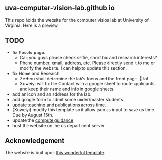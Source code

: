 ## uva-computer-vision-lab.github.io

This repo holds the website for the computer vision lab at University of Virginia. Here is a [preview](uva-computer-vision-lab.github.io)

## TODO

* fix People page.
    - Can you guys please check selfie, short bio and research interests?
    - Phone number, email, address, etc. Please directly send it to me or modify the website. I can help to update this section.
* fix Home and Research
    - Zezhou shall determine the lab's focus and the front page. :slightly_smiling_face: lol
    - Xuweiyi will fix the Contact with a google sheet to route applicants and keep their name and info in google sheets.
* add an icon and an address for the lab.
* add google form to admit some under/master students 
* update teaching and publications across time.
* (Xuweiyi) modify this template so it allow json as input to save us time. Due by August 15th.
* update the [compute guidance](https://uva-computer-vision-lab.github.io/compute-guide/)
* host the website on the cs department server

## Acknowledgement

The website is buit upon [this wonderful template](https://github.com/photonlines/Research-Lab-Website).
